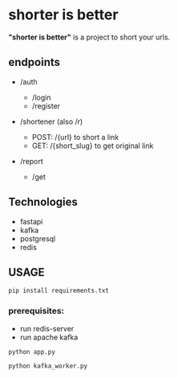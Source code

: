 # shorter is better

**"shorter is better"** is a project to short your urls.

## endpoints

* /auth
    - /login
    - /register


* /shortener (also /r)
    - POST: /{url} to short a link
    - GET: /{short_slug} to get original link


* /report
    - /get

## Technologies

* fastapi
* kafka
* postgresql
* redis

## USAGE
`pip install requirements.txt`
### prerequisites:
* run redis-server
* run apache kafka

`python app.py`

`python kafka_worker.py`

